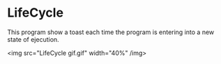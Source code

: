 # LifeCycle

This program show a toast each time the program is entering into a new state of ejecution.

<img src="LifeCycle gif.gif" width="40%" /img>
